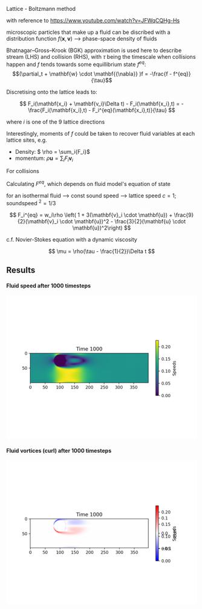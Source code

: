 Lattice - Boltzmann method

with reference to https://www.youtube.com/watch?v=JFWqCQHg-Hs

microscopic particles that make up a fluid can be discribed with a distribution function $f(\mathbf{x},\mathbf{v})$ --> phase-space density of fluids 

Bhatnagar–Gross–Krook (BGK) approximation is used here to describe stream (LHS) and collision (RHS), with $\tau$ being the timescale when collisions happen and $f$ tends towards some equillibrium state $f^{eq}$:
$$(\partial_t + \mathbf{w} \cdot \mathbf{{\nabla}}  )f = -\frac{f - f^{eq}}{\tau}$$ 

Discretising onto the lattice leads to:

$$
F_i(\mathbf{x_i} + \mathbf{v_i}\Delta t) - F_i(\mathbf{x_i},t) = -\frac{F_i(\mathbf{x_i},t) - F_i^{eq}(\mathbf{x_i},t)}{\tau}
$$

where $i$ is one of the 9 lattice directions

Interestingly, moments of $f$ could be taken to recover fluid variables at each lattice sites, e.g. 

- Density: $ \rho = \sum_i{F_i}$
- momentum: $\rho \mathbf{u} = \sum_i{F_i\mathbf{v}_i}$


For collisions

Calculating $F^{eq}$, which depends on fluid model's equation of state

for an isothermal fluid --> const sound speed --> lattice speed $c = 1$; soundspeed $^2 = 1/3$

$$
F_i^{eq} = w_i\rho  \left( 1 + 3(\mathbf{v}_i \cdot \mathbf{u}) + \frac{9}{2}(\mathbf{v}_i \cdot \mathbf{u})^2 - \frac{3}{2}(\mathbf{u} \cdot \mathbf{u})^2\right)
$$

c.f. Novier-Stokes equation with a dynamic viscosity

$$
\mu = \rho(\tau - \frac{1}{2})\Delta t
$$

## Results
#### Fluid speed after 1000 timesteps
![speed](./images/LatticeBoltzmann__400x100_1000_0.6_True_speed.png "Fluid speed after 1000 timesteps")
#### Fluid vortices (curl) after 1000 timesteps
![vortex](./images/LatticeBoltzmann__400x100_1000_0.6_True_vortices.png "Fluid vortices (curl) after 1000 timesteps")

